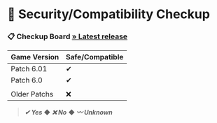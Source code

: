 # 🔐 Security/Compatibility Checkup


### 📋 Checkup Board [» Latest release](https://github.com/SKAREZ/VALORANT-LanguageChanger/releases/latest)

| Game Version | Safe/Compatible |
| --- | --- |
| Patch 6.01 | ✔ |
| Patch 6.0 | ✔ |
|  |  |
| Older Patchs | ❌ |

> ***✔ Yes*** ◆ ***❌ No*** ◆ ***〰 Unknown***
